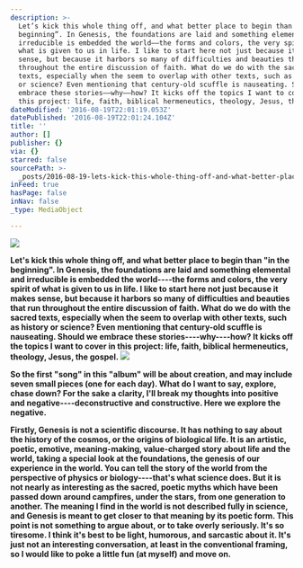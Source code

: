 ```yaml
---
description: >-
  Let’s kick this whole thing off, and what better place to begin than “in the
  beginning”. In Genesis, the foundations are laid and something elemental and
  irreducible is embedded the world––the forms and colors, the very spirit of
  what is given to us in life. I like to start here not just because it makes
  sense, but because it harbors so many of difficulties and beauties that run
  throughout the entire discussion of faith. What do we do with the sacred
  texts, especially when the seem to overlap with other texts, such as history
  or science? Even mentioning that century-old scuffle is nauseating. Should we
  embrace these stories––why––how? It kicks off the topics I want to cover in
  this project: life, faith, biblical hermeneutics, theology, Jesus, the gospel.
dateModified: '2016-08-19T22:01:19.053Z'
datePublished: '2016-08-19T22:01:24.104Z'
title: ''
author: []
publisher: {}
via: {}
starred: false
sourcePath: >-
  _posts/2016-08-19-lets-kick-this-whole-thing-off-and-what-better-place-to-be.md
inFeed: true
hasPage: false
inNav: false
_type: MediaObject

---
```

![](https://the-grid-user-content.s3-us-west-2.amazonaws.com/fa6c97b9-4c62-49ad-971c-9c17aad9b7e6.jpg)

**Let's kick this whole thing off, and what better place to begin than "in the beginning". In Genesis, the foundations are laid and something elemental and irreducible is embedded the world----the forms and colors, the very spirit of what is given to us in life. I like to start here not just because it makes sense, but because it harbors so many of difficulties and beauties that run throughout the entire discussion of faith. What do we do with the sacred texts, especially when the seem to overlap with other texts, such as history or science? Even mentioning that century-old scuffle is nauseating. Should we embrace these stories----why----how? It kicks off the topics I want to cover in this project: life, faith, biblical hermeneutics, theology, Jesus, the gospel.**
![](https://the-grid-user-content.s3-us-west-2.amazonaws.com/5702f8b3-fbc9-4e1a-8963-7e12d5ff0524.jpg)

**So the first "song" in this "album" will be about creation, and may include seven small pieces (one for each day). What do I want to say, explore, chase down? For the sake a clarity, I'll break my thoughts into positive and negative----deconstructive and constructive. Here we explore the negative.**

**Firstly, Genesis is not a scientific discourse. It has nothing to say about the history of the cosmos, or the origins of biological life. It is an artistic, poetic, emotive, meaning-making, value-charged story about life and the world, taking a special look at the foundations, the genesis of our experience in the world. You can tell the story of the world from the perspective of physics or biology----that's what science does. But it is not nearly as interesting as the sacred, poetic myths which have been passed down around campfires, under the stars, from one generation to another. The meaning I find in the world is not described fully in science, and Genesis is meant to get closer to that meaning by its poetic form. This point is not something to argue about, or to take overly seriously. It's so tiresome. I think it's best to be light, humorous, and sarcastic about it. It's just not an interesting conversation, at least in the conventional framing, so I would like to poke a little fun (at myself) and move on.**